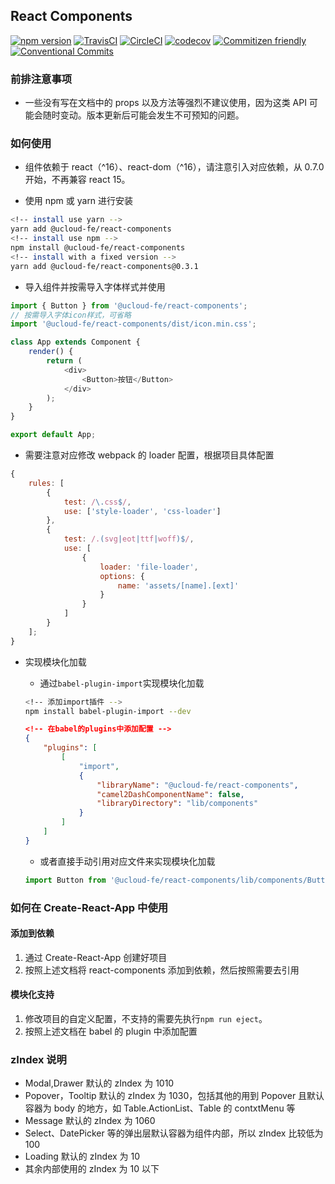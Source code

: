 ## React Components

[![npm version](https://badge.fury.io/js/%40ucloud-fe%2Freact-components.svg)](https://badge.fury.io/js/%40ucloud-fe%2Freact-components)
[![TravisCI](https://travis-ci.org/UCloud-FE/react-components.svg?branch=master)](https://travis-ci.org/UCloud-FE/react-components)
[![CircleCI](https://circleci.com/gh/UCloud-FE/react-components.svg?style=svg)](https://circleci.com/gh/UCloud-FE/react-components)
[![codecov](https://codecov.io/gh/UCloud-FE/react-components/branch/master/graph/badge.svg)](https://codecov.io/gh/UCloud-FE/react-components)
[![Commitizen friendly](https://img.shields.io/badge/commitizen-friendly-brightgreen.svg)](http://commitizen.github.io/cz-cli/)
[![Conventional Commits](https://img.shields.io/badge/Conventional%20Commits-1.0.0-yellow.svg)](https://conventionalcommits.org)

### 前排注意事项

-   一些没有写在文档中的 props 以及方法等强烈不建议使用，因为这类 API 可能会随时变动。版本更新后可能会发生不可预知的问题。

### 如何使用

-   组件依赖于 react（^16）、react-dom（^16），请注意引入对应依赖，从 0.7.0 开始，不再兼容 react 15。

-   使用 npm 或 yarn 进行安装

```bash
<!-- install use yarn -->
yarn add @ucloud-fe/react-components
<!-- install use npm -->
npm install @ucloud-fe/react-components
<!-- install with a fixed version -->
yarn add @ucloud-fe/react-components@0.3.1
```

-   导入组件并按需导入字体样式并使用

```js static
import { Button } from '@ucloud-fe/react-components';
// 按需导入字体icon样式，可省略
import '@ucloud-fe/react-components/dist/icon.min.css';

class App extends Component {
    render() {
        return (
            <div>
                <Button>按钮</Button>
            </div>
        );
    }
}

export default App;
```

-   需要注意对应修改 webpack 的 loader 配置，根据项目具体配置

```js static
{
    rules: [
        {
            test: /\.css$/,
            use: ['style-loader', 'css-loader']
        },
        {
            test: /.(svg|eot|ttf|woff)$/,
            use: [
                {
                    loader: 'file-loader',
                    options: {
                        name: 'assets/[name].[ext]'
                    }
                }
            ]
        }
    ];
}
```

-   实现模块化加载

    -   通过`babel-plugin-import`实现模块化加载

    ```bash
    <!-- 添加import插件 -->
    npm install babel-plugin-import --dev
    ```

    ```json
    <!-- 在babel的plugins中添加配置 -->
    {
        "plugins": [
            [
                "import",
                {
                    "libraryName": "@ucloud-fe/react-components",
                    "camel2DashComponentName": false,
                    "libraryDirectory": "lib/components"
                }
            ]
        ]
    }
    ```

    -   或者直接手动引用对应文件来实现模块化加载

    ```js static
    import Button from '@ucloud-fe/react-components/lib/components/Button';
    ```

### 如何在 Create-React-App 中使用

#### 添加到依赖

1.  通过 Create-React-App 创建好项目
2.  按照上述文档将 react-components 添加到依赖，然后按照需要去引用

#### 模块化支持

1.  修改项目的自定义配置，不支持的需要先执行`npm run eject`。
2.  按照上述文档在 babel 的 plugin 中添加配置

### zIndex 说明

-   Modal,Drawer 默认的 zIndex 为 1010
-   Popover，Tooltip 默认的 zIndex 为 1030，包括其他的用到 Popover 且默认容器为 body 的地方，如 Table.ActionList、Table 的 contxtMenu 等
-   Message 默认的 zIndex 为 1060
-   Select、DatePicker 等的弹出层默认容器为组件内部，所以 zIndex 比较低为 100
-   Loading 默认的 zIndex 为 10
-   其余内部使用的 zIndex 为 10 以下
